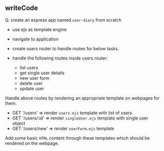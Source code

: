 ## writeCode

Q. create an express app named `user-diary` from scratch

- use ejs as template engine
- navigate to application

- create users router to handle routes for below tasks.
- handle the following routes inside users router:
  - list users
  - get single user details
  - new user form
  - delete user
  - update user

Handle above routes by rendering an appropriate template on webpages for them.

- GET '/users' => render `users.ejs` template with list of users
- GET '/users/:id' => render `singleUser.ejs` template with single user object
- GET '/users/new' => render `userForm.ejs` template

Add some basic `HTML` content through these templates which should be rendered on the webpage.
